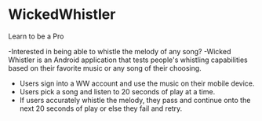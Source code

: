 # WickedWhistler
Learn to be a Pro

 -Interested in being able to whistle the melody of any song?
 -Wicked Whistler is an Android application that tests people's whistling capabilities based on their favorite music or any song of their choosing.
 - Users sign into a WW account and use the music on their mobile device.
- Users pick a song and listen to 20 seconds of play at a time. 
- If users accurately whistle the melody, they pass and continue onto the next 20 seconds of play or else they fail and retry.


